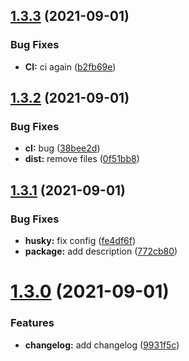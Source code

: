 ## [1.3.3](https://github.com/theRenard/renard-ui/compare/v1.3.2...v1.3.3) (2021-09-01)


### Bug Fixes

* **CI:** ci again ([b2fb69e](https://github.com/theRenard/renard-ui/commit/b2fb69e1325b20b3d2746c56d92e88174261d06b))

## [1.3.2](https://github.com/theRenard/renard-ui/compare/v1.3.1...v1.3.2) (2021-09-01)


### Bug Fixes

* **cI:** bug ([38bee2d](https://github.com/theRenard/renard-ui/commit/38bee2df4208dd8b249fc58c0b27675e0d9f8841))
* **dist:** remove files ([0f51bb8](https://github.com/theRenard/renard-ui/commit/0f51bb84be2dac5ca392e9981bdec22b87d75059))

## [1.3.1](https://github.com/theRenard/renard-ui/compare/v1.3.0...v1.3.1) (2021-09-01)


### Bug Fixes

* **husky:** fix config ([fe4df6f](https://github.com/theRenard/renard-ui/commit/fe4df6f0c99e6913912a4fd61d737e1e59c78ac4))
* **package:** add description ([772cb80](https://github.com/theRenard/renard-ui/commit/772cb80ccaedf8da86773175d03f9d396e5cf6b9))

# [1.3.0](https://github.com/theRenard/renard-ui/compare/v1.2.1...v1.3.0) (2021-09-01)


### Features

* **changelog:** add changelog ([9931f5c](https://github.com/theRenard/renard-ui/commit/9931f5c10a9d841a6804ec6a0b804598dea74d7f))
